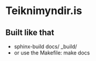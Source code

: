 # Teiknimyndir.is

Built like that
---------------

* sphinx-build docs/ _build/
* or use the Makefile: make docs
